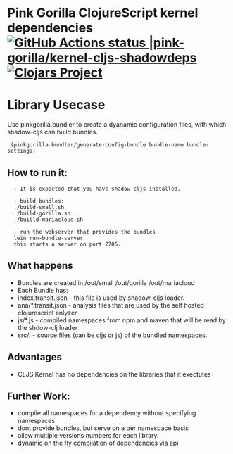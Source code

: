 # Pink Gorilla ClojureScript kernel dependencies [![GitHub Actions status |pink-gorilla/kernel-cljs-shadowdeps](https://github.com/pink-gorilla/kernel-cljs-shadowdeps/workflows/CI/badge.svg)](https://github.com/pink-gorilla/kernel-cljs-shadowdeps/actions?workflow=CI)[![Clojars Project](https://img.shields.io/clojars/v/org.pinkgorilla/kernel-cljs-shadowdeps.svg)](https://clojars.org/org.pinkgorilla/kernel-cljs-shadowdeps)


# Library Usecase
  Use pinkgorilla.bundler to create a dyanamic configuration files, with which 
  shadow-cljs can build bundles.
  ```
   (pinkgorilla.bundler/generate-config-bundle bundle-name bundle-settings)
  ```

## How to run it:

```
  ; It is expected that you have shadow-cljs installed.

  ; build bundles:
  ./build-small.sh
  ./build-gorilla.sh
  ./builld-mariacloud.sh

  ; run the webserver that provides the bundles
  lein run-bundle-server
  this starts a server on port 2705.

```

## What happens

- Bundles are created in /out/small  /out/gorilla /out/mariacloud 
- Each Bundle has:
- index.transit.json - this file is used by shadow-cljs loader.
- ana/*.transit.json  - analysis files that are used by the self hosted clojurescript anlyzer
- js/*.js - compiled namespaces from npm and maven that will be read by the shdow-clj loader 
- src/*.* - source files (can be cljs or js) of the bundled namespaces.

## Advantages

- CLJS Kernel has no dependencies on the libraries that it exectutes


## Further Work:

- compile all namespaces for a dependency without specifying namespaces
- dont provide bundles, but serve on a per namespace basis
- allow multiple versions numbers for each library.
- dynamic on the fly compilation of dependencies via api

